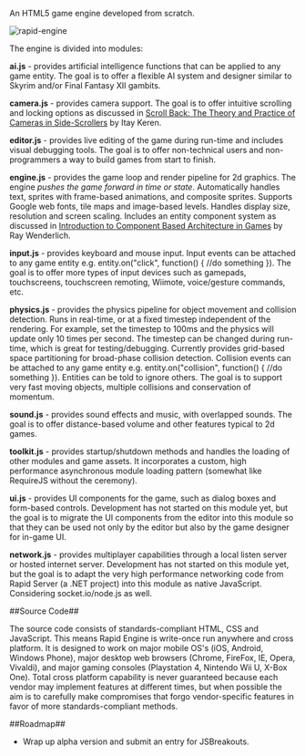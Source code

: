 An HTML5 game engine developed from scratch.

![rapid-engine](http://i.imgur.com/KoVKzJv.gif)

The engine is divided into modules:

**ai.js** - provides artificial intelligence functions that can be applied to any game entity. The goal is to offer a flexible AI system and designer similar to Skyrim and/or Final Fantasy XII gambits.

**camera.js** - provides camera support. The goal is to offer intuitive scrolling and locking options as discussed in [Scroll Back: The Theory and Practice of Cameras in Side-Scrollers](https://docs.google.com/document/d/1iNSQIyNpVGHeak6isbP6AHdHD50gs8MNXF1GCf08efg/pub?embedded=true) by Itay Keren.

**editor.js** - provides live editing of the game during run-time and includes visual debugging tools. The goal is to offer non-technical users and non-programmers a way to build games from start to finish.

**engine.js** - provides the game loop and render pipeline for 2d graphics. The engine *pushes the game forward in time or state*. Automatically handles text, sprites with frame-based animations, and composite sprites. Supports Google web fonts, tile maps and image-based levels. Handles display size, resolution and screen scaling. Includes an entity component system as discussed in [Introduction to Component Based Architecture in Games](http://www.raywenderlich.com/24878/introduction-to-component-based-architecture-in-games) by Ray Wenderlich.

**input.js** - provides keyboard and mouse input. Input events can be attached to any game entity e.g. entity.on("click", function() { //do something }). The goal is to offer more types of input devices such as gamepads, touchscreens, touchscreen remoting, Wiimote, voice/gesture commands, etc.

**physics.js** - provides the physics pipeline for object movement and collision detection. Runs in real-time, or at a fixed timestep independent of the rendering. For example, set the timestep to 100ms and the physics will update only 10 times per second. The timestep can be changed during run-time, which is great for testing/debugging. Currently provides grid-based space partitioning for broad-phase collision detection. Collision events can be attached to any game entity e.g. entity.on("collision", function() { //do something }). Entities can be told to ignore others. The goal is to support very fast moving objects, multiple collisions and conservation of momentum.

**sound.js** - provides sound effects and music, with overlapped sounds. The goal is to offer distance-based volume and other features typical to 2d games.

**toolkit.js** - provides startup/shutdown methods and handles the loading of other modules and game assets. It incorporates a custom, high performance asynchronous module loading pattern (somewhat like RequireJS without the ceremony).

**ui.js** - provides UI components for the game, such as dialog boxes and form-based controls. Development has not started on this module yet, but the goal is to migrate the UI components from the editor into this module so that they can be used not only by the editor but also by the game designer for in-game UI.

**network.js** - provides multiplayer capabilities through a local listen server or hosted internet server. Development has not started on this module yet, but the goal is to adapt the very high performance networking code from Rapid Server (a .NET project) into this module as native JavaScript. Considering socket.io/node.js as well.

##Source Code##

The source code consists of standards-compliant HTML, CSS and JavaScript. This means Rapid Engine is write-once run anywhere and cross platform. It is designed to work on major mobile OS's (iOS, Android, Windows Phone), major desktop web browsers (Chrome, FireFox, IE, Opera, Vivaldi), and major gaming consoles (Playstation 4, Nintendo Wii U, X-Box One). Total cross platform capability is never guaranteed because each vendor may implement features at different times, but when possible the aim is to carefully make compromises that forgo vendor-specific features in favor of more standards-compliant methods.

##Roadmap##

* Wrap up alpha version and submit an entry for JSBreakouts.
